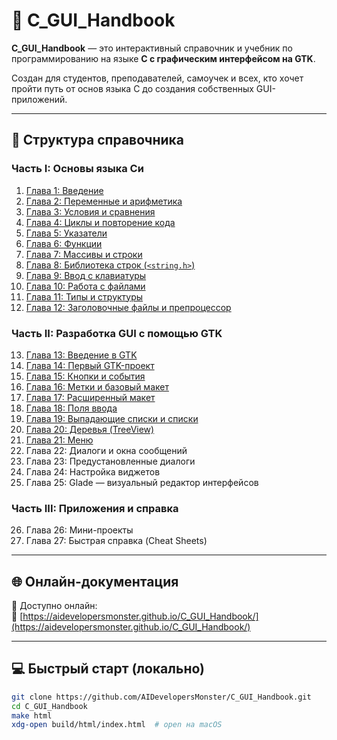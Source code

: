 ﻿# 📘 C_GUI_Handbook

**C_GUI_Handbook** — это интерактивный справочник и учебник по программированию на языке **C с графическим интерфейсом на GTK**.

Создан для студентов, преподавателей, самоучек и всех, кто хочет пройти путь от основ языка C до создания собственных GUI-приложений.

---

## 🧭 Структура справочника

### Часть I: Основы языка Си

1. [Глава 1: Введение](https://github.com/AIDevelopersMonster/C_GUI_Handbook/tree/main/examples/1)  
2. [Глава 2: Переменные и арифметика](https://github.com/AIDevelopersMonster/C_GUI_Handbook/tree/main/examples/2)
3. [Глава 3: Условия и сравнения](https://github.com/AIDevelopersMonster/C_GUI_Handbook/tree/main/examples/3) 
4. [Глава 4: Циклы и повторение кода](https://github.com/AIDevelopersMonster/C_GUI_Handbook/tree/main/examples/4) 
5. [Глава 5: Указатели](https://github.com/AIDevelopersMonster/C_GUI_Handbook/tree/main/examples/5) 
6. [Глава 6: Функции](https://github.com/AIDevelopersMonster/C_GUI_Handbook/tree/main/examples/6)  
7. [Глава 7: Массивы и строки](https://github.com/AIDevelopersMonster/C_GUI_Handbook/tree/main/examples/7)  
8. [Глава 8: Библиотека строк (`<string.h>`)](https://github.com/AIDevelopersMonster/C_GUI_Handbook/tree/main/examples/8)  
9. [Глава 9: Ввод с клавиатуры](https://github.com/AIDevelopersMonster/C_GUI_Handbook/tree/main/examples/9)  
10. [Глава 10: Работа с файлами](https://github.com/AIDevelopersMonster/C_GUI_Handbook/tree/main/examples/10) 
11. [Глава 11: Типы и структуры](https://github.com/AIDevelopersMonster/C_GUI_Handbook/tree/main/examples/11) 
12. [Глава 12: Заголовочные файлы и препроцессор](https://github.com/AIDevelopersMonster/C_GUI_Handbook/tree/main/examples/12)  

### Часть II: Разработка GUI с помощью GTK

13. [Глава 13: Введение в GTK](https://github.com/AIDevelopersMonster/C_GUI_Handbook/tree/main/examples/13)  
14. [Глава 14: Первый GTK-проект](https://github.com/AIDevelopersMonster/C_GUI_Handbook/tree/main/examples/14)
15. [Глава 15: Кнопки и события](https://github.com/AIDevelopersMonster/C_GUI_Handbook/tree/main/examples/15)  
16. [Глава 16: Метки и базовый макет](https://github.com/AIDevelopersMonster/C_GUI_Handbook/tree/main/examples/16)  
17. [Глава 17: Расширенный макет](https://github.com/AIDevelopersMonster/C_GUI_Handbook/tree/main/examples/17)  
18. [Глава 18: Поля ввода](https://github.com/AIDevelopersMonster/C_GUI_Handbook/tree/main/examples/18)  
19. [Глава 19: Выпадающие списки и списки](https://github.com/AIDevelopersMonster/C_GUI_Handbook/tree/main/examples/19)  
20. [Глава 20: Деревья (TreeView)](https://github.com/AIDevelopersMonster/C_GUI_Handbook/tree/main/examples/20)
21. [Глава 21: Меню](https://github.com/AIDevelopersMonster/C_GUI_Handbook/tree/main/examples/21) 
22. Глава 22: Диалоги и окна сообщений  
23. Глава 23: Предустановленные диалоги  
24. Глава 24: Настройка виджетов  
25. Глава 25: Glade — визуальный редактор интерфейсов  

### Часть III: Приложения и справка

26. Глава 26: Мини-проекты  
27. Глава 27: Быстрая справка (Cheat Sheets)

---

## 🌐 Онлайн-документация

📎 Доступно онлайн:  
🔗 [https://aidevelopersmonster.github.io/C_GUI_Handbook/](https://aidevelopersmonster.github.io/C_GUI_Handbook/)

---

## 💻 Быстрый старт (локально)

```bash
git clone https://github.com/AIDevelopersMonster/C_GUI_Handbook.git
cd C_GUI_Handbook
make html
xdg-open build/html/index.html  # open на macOS
